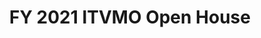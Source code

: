 ---
title: "FY 2021 ITVMO Open House "
description: "THe ITVMO hosted an Open House for government IT buyers and program managers to increase understanding and awareness of the program's capabilities. "
url-link: "https://www.youtube.com/watch?v=9mYx4RfcO-4"
type: "HTML"
gov-only: "false"
is-external: "true"
publication-date: "January 01, 2021"
reading-time: "60"
resource-type: "Guidance"
filter: "itvmo-general"
audience: "contracts-acquisitions"
branded-offerings: "it-buyers-training-support "
---